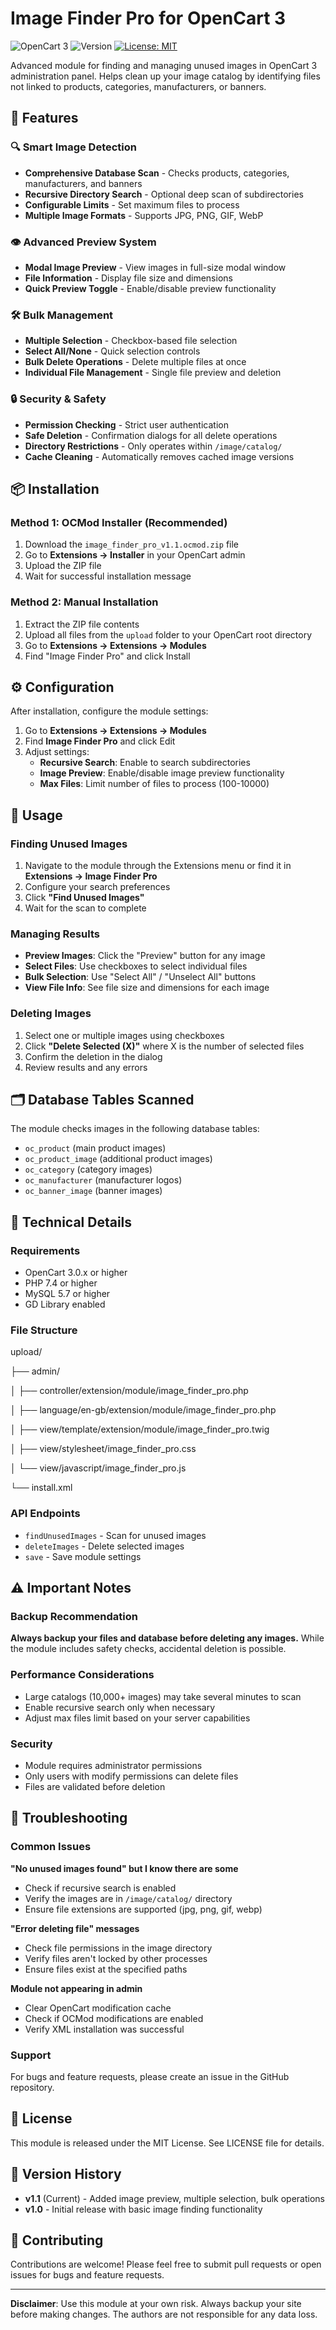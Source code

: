 # Image Finder Pro for OpenCart 3

![OpenCart 3](https://img.shields.io/badge/OpenCart-3.x-blue.svg)
![Version](https://img.shields.io/badge/Version-1.1-green.svg)
[![License: MIT](https://img.shields.io/badge/License-MIT-yellow.svg)](https://opensource.org/licenses/MIT)

Advanced module for finding and managing unused images in OpenCart 3 administration panel. Helps clean up your image catalog by identifying files not linked to products, categories, manufacturers, or banners.

## 🚀 Features

### 🔍 Smart Image Detection
- **Comprehensive Database Scan** - Checks products, categories, manufacturers, and banners
- **Recursive Directory Search** - Optional deep scan of subdirectories
- **Configurable Limits** - Set maximum files to process
- **Multiple Image Formats** - Supports JPG, PNG, GIF, WebP

### 👁️ Advanced Preview System
- **Modal Image Preview** - View images in full-size modal window
- **File Information** - Display file size and dimensions
- **Quick Preview Toggle** - Enable/disable preview functionality

### 🛠️ Bulk Management
- **Multiple Selection** - Checkbox-based file selection
- **Select All/None** - Quick selection controls
- **Bulk Delete Operations** - Delete multiple files at once
- **Individual File Management** - Single file preview and deletion

### 🔒 Security & Safety
- **Permission Checking** - Strict user authentication
- **Safe Deletion** - Confirmation dialogs for all delete operations
- **Directory Restrictions** - Only operates within `/image/catalog/`
- **Cache Cleaning** - Automatically removes cached image versions

## 📦 Installation

### Method 1: OCMod Installer (Recommended)
1. Download the `image_finder_pro_v1.1.ocmod.zip` file
2. Go to **Extensions → Installer** in your OpenCart admin
3. Upload the ZIP file
4. Wait for successful installation message

### Method 2: Manual Installation
1. Extract the ZIP file contents
2. Upload all files from the `upload` folder to your OpenCart root directory
3. Go to **Extensions → Extensions → Modules**
4. Find "Image Finder Pro" and click Install

## ⚙️ Configuration

After installation, configure the module settings:

1. Go to **Extensions → Extensions → Modules**
2. Find **Image Finder Pro** and click Edit
3. Adjust settings:
   - **Recursive Search**: Enable to search subdirectories
   - **Image Preview**: Enable/disable image preview functionality  
   - **Max Files**: Limit number of files to process (100-10000)

## 🎯 Usage

### Finding Unused Images
1. Navigate to the module through the Extensions menu or find it in **Extensions → Image Finder Pro**
2. Configure your search preferences
3. Click **"Find Unused Images"**
4. Wait for the scan to complete

### Managing Results
- **Preview Images**: Click the "Preview" button for any image
- **Select Files**: Use checkboxes to select individual files
- **Bulk Selection**: Use "Select All" / "Unselect All" buttons
- **View File Info**: See file size and dimensions for each image

### Deleting Images
1. Select one or multiple images using checkboxes
2. Click **"Delete Selected (X)"** where X is the number of selected files
3. Confirm the deletion in the dialog
4. Review results and any errors

## 🗂️ Database Tables Scanned

The module checks images in the following database tables:
- `oc_product` (main product images)
- `oc_product_image` (additional product images) 
- `oc_category` (category images)
- `oc_manufacturer` (manufacturer logos)
- `oc_banner_image` (banner images)

## 🔧 Technical Details

### Requirements
- OpenCart 3.0.x or higher
- PHP 7.4 or higher
- MySQL 5.7 or higher
- GD Library enabled

### File Structure
upload/

├── admin/

│ ├── controller/extension/module/image_finder_pro.php

│ ├── language/en-gb/extension/module/image_finder_pro.php

│ ├── view/template/extension/module/image_finder_pro.twig

│ ├── view/stylesheet/image_finder_pro.css

│ └── view/javascript/image_finder_pro.js

└── install.xml
### API Endpoints
- `findUnusedImages` - Scan for unused images
- `deleteImages` - Delete selected images  
- `save` - Save module settings

## ⚠️ Important Notes

### Backup Recommendation
**Always backup your files and database before deleting any images.** While the module includes safety checks, accidental deletion is possible.

### Performance Considerations
- Large catalogs (10,000+ images) may take several minutes to scan
- Enable recursive search only when necessary
- Adjust max files limit based on your server capabilities

### Security
- Module requires administrator permissions
- Only users with modify permissions can delete files
- Files are validated before deletion

## 🐛 Troubleshooting

### Common Issues

**"No unused images found" but I know there are some**
- Check if recursive search is enabled
- Verify the images are in `/image/catalog/` directory
- Ensure file extensions are supported (jpg, png, gif, webp)

**"Error deleting file" messages**
- Check file permissions in the image directory
- Verify files aren't locked by other processes
- Ensure files exist at the specified paths

**Module not appearing in admin**
- Clear OpenCart modification cache
- Check if OCMod modifications are enabled
- Verify XML installation was successful

### Support
For bugs and feature requests, please create an issue in the GitHub repository.

## 📄 License

This module is released under the MIT License. See LICENSE file for details.

## 🔄 Version History

- **v1.1** (Current) - Added image preview, multiple selection, bulk operations
- **v1.0** - Initial release with basic image finding functionality

## 🤝 Contributing

Contributions are welcome! Please feel free to submit pull requests or open issues for bugs and feature requests.

---

**Disclaimer**: Use this module at your own risk. Always backup your site before making changes. The authors are not responsible for any data loss.
